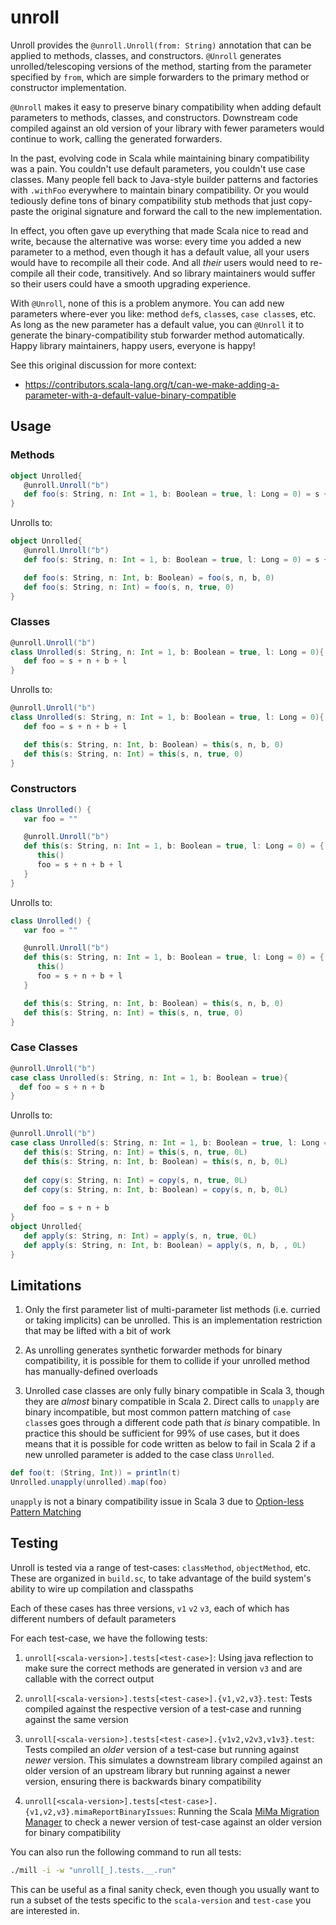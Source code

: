 # unroll


Unroll provides the `@unroll.Unroll(from: String)` annotation that can be applied
to methods, classes, and constructors. `@Unroll` generates unrolled/telescoping
versions of the method, starting from the parameter specified by `from`, which
are simple forwarders to the primary method or constructor implementation. 

`@Unroll` makes it easy to preserve binary compatibility when adding default parameters
to methods, classes, and constructors. Downstream code compiled against an old
version of your library with fewer parameters would continue to work, calling the
generated forwarders.

In the past, evolving code in Scala while maintaining binary compatibility was a pain.
You couldn't use default parameters, you couldn't use case classes. Many people fell
back to Java-style builder patterns and factories with `.withFoo` everywhere to maintain binary
compatibility. Or you would tediously define tons of binary compatibility stub methods
that just copy-paste the original signature and forward the call to the new implementation.

In effect, you often gave up everything that made Scala nice to read and write, because
the alternative was worse: every time you added a new parameter to a method, even though
it has a default value, all your users would have to recompile all their code. And all 
*their* users would need to re-compile all their code, transitively. And so library
maintainers would suffer so their users could have a smooth upgrading experience.

With `@Unroll`, none of this is a problem anymore. You can add new parameters
where-ever you like: method `def`s, `class`es, `case class`es, etc. As long as the
new parameter has a default value, you can `@Unroll` it to generate the binary-compatibility
stub forwarder method automatically. Happy library maintainers, happy users, everyone is happy!

See this original discussion for more context:

* https://contributors.scala-lang.org/t/can-we-make-adding-a-parameter-with-a-default-value-binary-compatible

## Usage

### Methods

```scala
object Unrolled{
   @unroll.Unroll("b")
   def foo(s: String, n: Int = 1, b: Boolean = true, l: Long = 0) = s + n + b + l
}
```

Unrolls to:

```scala
object Unrolled{
   @unroll.Unroll("b")
   def foo(s: String, n: Int = 1, b: Boolean = true, l: Long = 0) = s + n + b + l

   def foo(s: String, n: Int, b: Boolean) = foo(s, n, b, 0)
   def foo(s: String, n: Int) = foo(s, n, true, 0)
}
````
### Classes

```scala
@unroll.Unroll("b")
class Unrolled(s: String, n: Int = 1, b: Boolean = true, l: Long = 0){
   def foo = s + n + b + l
}
```

Unrolls to:

```scala
@unroll.Unroll("b")
class Unrolled(s: String, n: Int = 1, b: Boolean = true, l: Long = 0){
   def foo = s + n + b + l

   def this(s: String, n: Int, b: Boolean) = this(s, n, b, 0)
   def this(s: String, n: Int) = this(s, n, true, 0)
}
```

### Constructors

```scala
class Unrolled() {
   var foo = ""

   @unroll.Unroll("b")
   def this(s: String, n: Int = 1, b: Boolean = true, l: Long = 0) = {
      this()
      foo = s + n + b + l
   }
}
```

Unrolls to:

```scala
class Unrolled() {
   var foo = ""

   @unroll.Unroll("b")
   def this(s: String, n: Int = 1, b: Boolean = true, l: Long = 0) = {
      this()
      foo = s + n + b + l
   }

   def this(s: String, n: Int, b: Boolean) = this(s, n, b, 0)
   def this(s: String, n: Int) = this(s, n, true, 0)
}
```

### Case Classes

```scala
@unroll.Unroll("b")
case class Unrolled(s: String, n: Int = 1, b: Boolean = true){
  def foo = s + n + b
}
```

Unrolls to:

```scala
@unroll.Unroll("b")
case class Unrolled(s: String, n: Int = 1, b: Boolean = true, l: Long = 0L){
   def this(s: String, n: Int) = this(s, n, true, 0L)
   def this(s: String, n: Int, b: Boolean) = this(s, n, b, 0L)
   
   def copy(s: String, n: Int) = copy(s, n, true, 0L)
   def copy(s: String, n: Int, b: Boolean) = copy(s, n, b, 0L)
   
   def foo = s + n + b
}
object Unrolled{
   def apply(s: String, n: Int) = apply(s, n, true, 0L)
   def apply(s: String, n: Int, b: Boolean) = apply(s, n, b, , 0L)
}
```


## Limitations

1. Only the first parameter list of multi-parameter list methods (i.e. curried or taking
   implicits) can be unrolled. This is an implementation restriction that may be lifted 
   with a bit of work

2. As unrolling generates synthetic forwarder methods for binary compatibility, it is 
   possible for them to collide if your unrolled method has manually-defined overloads

3. Unrolled case classes are only fully binary compatible in Scala 3, though they are
   _almost_ binary compatible in Scala 2. Direct calls to `unapply` are binary incompatible,
   but most common pattern matching of `case class`es goes through a different code path
   that _is_ binary compatible. In practice this should be sufficient for 99% of use cases,
   but it does means that it is possible for code written as below to fail in Scala 2
   if a new unrolled parameter is added to the case class `Unrolled`.

```scala
def foo(t: (String, Int)) = println(t)
Unrolled.unapply(unrolled).map(foo)
```

`unapply` is not a binary compatibility issue in Scala 3 due to 
[Option-less Pattern Matching](https://docs.scala-lang.org/scala3/reference/changed-features/pattern-matching.html)

## Testing

Unroll is tested via a range of test-cases: `classMethod`, `objectMethod`, etc. These
are organized in `build.sc`, to take advantage of the build system's ability to wire up
compilation and classpaths 

Each of these cases has three versions, `v1` `v2` `v3`, each of which has 
different numbers of default parameters

For each test-case, we have the following tests:

1. `unroll[<scala-version>].tests[<test-case>]`: Using java reflection to make
   sure the correct methods are generated in version `v3` and are callable with the
   correct output

2. `unroll[<scala-version>].tests[<test-case>].{v1,v2,v3}.test`: Tests compiled against
   the respective version of a test-case and running against the same version

3. `unroll[<scala-version>].tests[<test-case>].{v1v2,v2v3,v1v3}.test`: Tests compiled
   an *older* version of a test-case but running against *newer* version. This simulates
   a downstream library compiled against an older version of an upstream library but
   running against a newer version, ensuring there is backwards binary compatibility

4. `unroll[<scala-version>].tests[<test-case>].{v1,v2,v3}.mimaReportBinaryIssues`: Running
   the Scala [MiMa Migration Manager](https://github.com/lightbend/mima) to check a newer
   version of test-case against an older version for binary compatibility

You can also run the following command to run all tests:

```bash
./mill -i -w "unroll[_].tests.__.run"         
```

This can be useful as a final sanity check, even though you usually want to run
a subset of the tests specific to the `scala-version` and `test-case` you are 
interested in.
